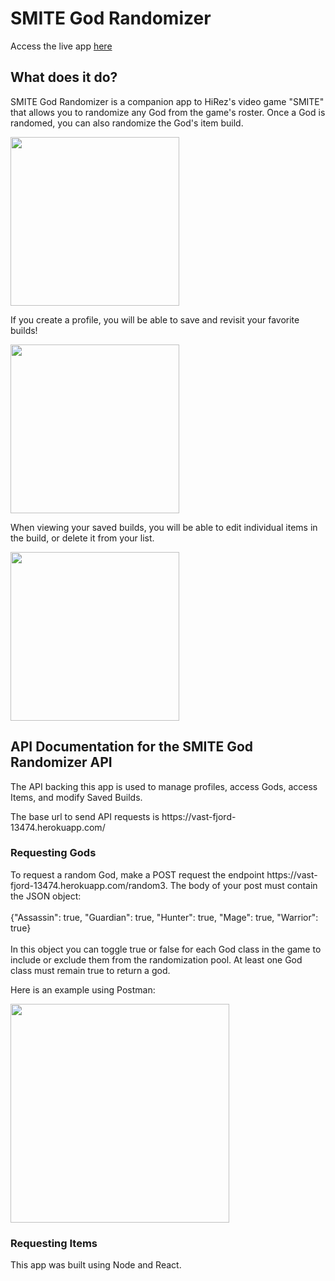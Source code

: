 <h1>SMITE God Randomizer</h1>
<p> Access the live app <a href="https://sheltered-dawn-38630.herokuapp.com/">here</a></p>

<h2>What does it do?</h2>
<p>SMITE God Randomizer is a companion app to HiRez's video game "SMITE" that allows you to randomize any God from the game's roster. Once a God is randomed, you can also randomize the God's item build.</p>
<div><img src="https://i.imgur.com/QoVFGOp.jpg" width="270"/></div>

<p>If you create a profile, you will be able to save and revisit your favorite builds!</p>
<div><img src="https://i.imgur.com/lT1X3wG.jpg" width="270"/></div>

<p>When viewing your saved builds, you will be able to edit individual items in the build, or delete it from your list.</p>
<div><img src="https://i.imgur.com/TGATctI.jpg" width="270"/></div>

<h2>API Documentation for the SMITE God Randomizer API</h2> 
<p>The API backing this app is used to manage profiles, access Gods, access Items, and modify Saved Builds.</p>
<p>The base url to send API requests is https://vast-fjord-13474.herokuapp.com/</p>
<h3>Requesting Gods</h3>
<p>To request a random God, make a POST request the endpoint https://vast-fjord-13474.herokuapp.com/random3. The body of your post must contain the JSON object: 
 <br></br>
{"Assassin": true,
 "Guardian": true,
 "Hunter": true,
 "Mage": true,
 "Warrior": true}
 <br></br>
 In this object you can toggle true or false for each God class in the game to include or exclude them from the randomization pool. At least one God class must remain true to return a god.
</p>
<p>Here is an example using Postman: <div><img src="https://i.imgur.com/hxTBF0W.jpg" width="350"/></div></p>

<h3>Requesting Items</h3>


<p>This app was built using Node and React.</p>

